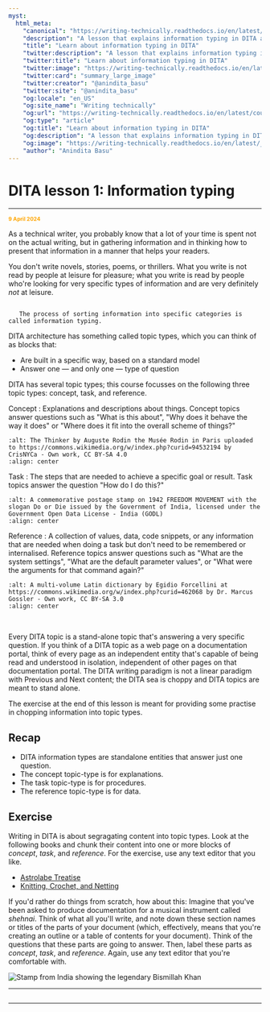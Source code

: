 ```yaml
---
myst:
  html_meta:
    "canonical": "https://writing-technically.readthedocs.io/en/latest/courses-dita-authoring-infotype.html"
    "description": "A lesson that explains information typing in DITA and contains some exercises"
    "title": "Learn about information typing in DITA"
    "twitter:description": "A lesson that explains information typing in DITA and contains some exercises"
    "twitter:title": "Learn about information typing in DITA"
    "twitter:image": "https://writing-technically.readthedocs.io/en/latest/_static/wordcloud.jpg"
    "twitter:card": "summary_large_image"
    "twitter:creator": "@anindita_basu"
    "twitter:site": "@anindita_basu"
    "og:locale": "en_US"
    "og:site_name": "Writing technically"
    "og:url": "https://writing-technically.readthedocs.io/en/latest/courses-dita-authoring-infotype.html"
    "og:type": "article"
    "og:title": "Learn about information typing in DITA"
    "og:description": "A lesson that explains information typing in DITA and contains some exercises"
    "og:image": "https://writing-technically.readthedocs.io/en/latest/_static/wordcloud.jpg"
    "author": "Anindita Basu"
---
```


# DITA lesson 1: Information typing

<hr/>
<p style="font-weight:bold;font-size:75%;color:orange">9 April 2024</p>

As a technical writer, you probably know that a lot of your time is spent not on the actual writing, but in gathering information and in thinking how to present that information in a manner that helps your readers.

You don't write novels, stories, poems, or thrillers. What you write is not read by people at leisure for pleasure; what you write is read by people who're looking for very specific types of information and are very definitely _not_ at leisure.

```{admonition} Definition

   The process of sorting information into specific categories is called information typing. 
```

DITA architecture has something called topic types, which you can think of as blocks that:

-  Are built in a specific way, based on a standard model
-  Answer one &mdash; and only one &mdash; type of question

DITA has several topic types; this course focusses on the following three topic types: concept, task, and reference.

Concept
: Explanations and descriptions about things.  Concept topics answer questions such as "What is this about", "Why does it behave the way it does" or "Where does it fit into the overall scheme of things?"
```{image} images/rodin_thinker.jpg
:alt: The Thinker by Auguste Rodin the Musée Rodin in Paris uploaded to https://commons.wikimedia.org/w/index.php?curid=94532194 by CrisNYCa - Own work, CC BY-SA 4.0
:align: center
```

Task
: The steps that are needed to achieve a specific goal or result.  Task topics answer the question "How do I do this?"
```{image} images/Quit_India_Movement_2017_stamp8.jpg
:alt: A commemorative postage stamp on 1942 FREEDOM MOVEMENT with the slogan Do or Die issued by the Government of India, licensed under the Government Open Data License - India (GODL)
:align: center
```

Reference
: A collection of values, data, code snippets, or any information that are needed when doing a task but don't need to be remembered or internalised. Reference topics answer questions such as "What are the system settings", "What are the default parameter values", or "What were the arguments for that command again?"
```{image} images/dictionary.jpg
:alt: A multi-volume Latin dictionary by Egidio Forcellini at https://commons.wikimedia.org/w/index.php?curid=462068 by Dr. Marcus Gossler - Own work, CC BY-SA 3.0
:align: center
```

<p>&nbsp;</p>

Every DITA topic is a stand-alone topic that's answering a very specific question. If you think of a DITA topic as a web page on a documentation portal, think of every page as an independent entity that's capable of being read and understood in isolation, independent of other pages on that documentation portal. The DITA writing paradigm is not a linear paradigm with Previous and Next content; the DITA sea is choppy and DITA topics are meant to stand alone.

The exercise at the end of this lesson is meant for providing some practise in chopping information into topic types.

## Recap

-  DITA information types are standalone entities that answer just one question.
-  The concept topic-type is for explanations.
-  The task topic-type is for procedures.
-  The reference topic-type is for data. 

##  Exercise

Writing in DITA is about segragating content into topic types. Look at the following books and chunk their content into one or more blocks of _concept_, _task_, and _reference_. For the exercise, use any text editor that you like.

-  [Astrolabe Treatise](_static/chaucer_astrolabe_treatise.pdf)
-  [Knitting, Crochet, and Netting](_static/knitting_crochet_netting.pdf)

If you'd rather do things from scratch, how about this: Imagine that you've been asked to produce documentation for a musical instrument called _shehnai_. Think of what all you'll write, and note down these section names or titles of the parts of your document (which, effectively, means that you're creating an outline or a table of contents for your document). Think of the questions that these parts are going to answer. Then, label these parts as _concept_, _task_, and _reference_. Again, use any text editor that you're comfortable with.

![Stamp from India showing the legendary Bismillah Khan](/images/bismillah_khan.jpg)

<hr/>

```{include} courses-dita-authoring-toc.md
```

<hr/>
